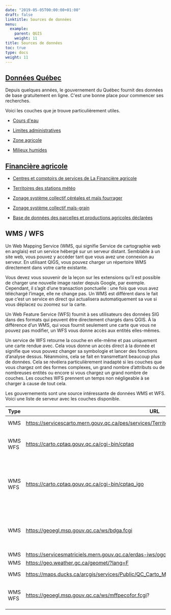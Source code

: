 ```yaml
---
date: "2019-05-05T00:00:00+01:00"
draft: false
linktitle: Sources de données
menu:
  example:
    parent: QGIS
    weight: 11
title: Sources de données
toc: true
type: docs
weight: 11
---
```



## [Données Québec](https://www.donneesquebec.ca/recherche/fr/dataset?sort=metadata_created+desc&res_format=SHP)




Depuis quelques années, le gouvernement du Québec fournit des données de base gratuitement en ligne. C'est une bonne place pour commencer ses recherches.

Voici les couches que je trouve particulièrement utiles.

* [Cours d'eau](https://www.donneesquebec.ca/recherche/fr/dataset/grhq)

* [Limites administratives](https://www.donneesquebec.ca/recherche/fr/dataset/decoupages-administratifs) 

* [Zone agricole](https://www.donneesquebec.ca/recherche/fr/dataset/zone-agricole-du-quebec)

* [Milieux humides](https://www.donneesquebec.ca/recherche/fr/dataset/milieux-humides-du-quebec)  


## [Financière agricole](https://www.donneesquebec.ca/recherche/fr/organization/fadq)

* [Centres et comptoirs de services de La Financière agricole](https://www.donneesquebec.ca/recherche/fr/dataset/centres-et-comptoirs-de-services-de-la-financiere-agricole-du-quebec)
* [Territoires des stations météo](https://www.donneesquebec.ca/recherche/fr/dataset/territoires-des-stations-meteo)
* [Zonage système collectif céréales et maïs fourrager](https://www.donneesquebec.ca/recherche/fr/dataset/zonage-systeme-collectif-cereales-et-mais-fourrager)
* [Zonage système collectif maïs-grain](https://www.donneesquebec.ca/recherche/fr/dataset/zonage-systeme-collectif-mais-grain)


* [Base de données des parcelles et productions agricoles déclarées](https://www.donneesquebec.ca/recherche/fr/dataset/base-de-donnees-des-parcelles-et-productions-agricoles-declarees-bdppad)




## WMS / WFS


Un Web Mapping Service (WMS, qui signifie Service de cartographie web en anglais) est un service hébergé sur un serveur distant. Semblable à un site web, vous pouvez y accéder tant que vous avez une connexion au serveur. En utilisant QIGS, vous pouvez charger un répertoire WMS directement dans votre carte existante.

Vous devez vous souvenir de la leçon sur les extensions qu’il est possible de charger une nouvelle image raster depuis Google, par exemple. Cependant, il s’agit d’une transaction ponctuelle : une fois que vous avez téléchargé l’image, elle ne change pas. Un WMS est différent dans le fait que c’est un service en direct qui actualisera automatiquement sa vue si vous déplacez ou zoomez sur la carte.

Un Web Feature Service (WFS) fournit à ses utilisateurs des données SIG dans des formats qui peuvent être directement chargés dans QGIS. À la différence d’un WMS, qui vous fournit seulement une carte que vous ne pouvez pas modifier, un WFS vous donne accès aux entités elles-mêmes.

Un service de WFS retourne la couche en elle-même et pas uniquement une carte rendue avec. Cela vous donne un accès direct à la donnée et signifie que vous pouvez changer sa symbologie et lancer des fonctions d’analyse dessus. Néanmoins, cela se fait en transmettant beaucoup plus de données. Cela se révélera particulièrement inadapté si les couches que vous chargez ont des formes complexes, un grand nombre d’attributs ou de nombreuses entités ou encore si vous chargez un grand nombre de couches. Les couches WFS prennent un temps non négligeable à se charger à cause de tout cela.


Les gouvernements sont une source intéressante de données WMS et WFS. Voici une liste de serveur avec les couches disponible.

| Type       | URL                                                                                                 | Couches                                                                                               |
|----------- |---------------------------------------------------------------------------------------------------- |------------------------------------------------------------------------------------------------------ |
| WMS        | https://servicescarto.mern.gouv.qc.ca/pes/services/Territoire/AQreseauPlus_WMS/MapServer/WMSServer  | Réseau routier<br>Aéroport                                                                            |
| WMS<br>WFS  | https://carto.cptaq.gouv.qc.ca/cgi-bin/cptaq                                                        | Zone agricole<br>Décisions<br>Inclusion - Exclusion                                                   |
| WMS<br>WFS  | https://carto.cptaq.gouv.qc.ca/cgi-bin/cptaq_igo                                                    | Zone agricole<br>Potentiel ARDA<br>Potentiel acéricole<br>Municipalité<br>Adresse<br>Cadastre rénové  |
| WMS        | https://geoegl.msp.gouv.qc.ca/ws/bdga.fcgi                                                          | Ville<br>Région<br>MRC<br>Routes<br>Électricité<br>Rivières                                           |
| WMS        | https://servicesmatriciels.mern.gouv.qc.ca/erdas-iws/ogc/wms/Cartes_Images                          | Fond de carte                                                                                         |
| WMS        | https://geo.weather.gc.ca/geomet/?lang=F                                                            | Météo                                                                                                 |
| WMS        | https://maps.ducks.ca/arcgis/services/Public/QC_Carto_MH_sudqc_mai2019/MapServer/WMSServer          | Milieux humides                                                                                       |
| WMS<br>WFS  | https://geoegl.msp.gouv.qc.ca/ws/mffpecofor.fcgi?                                                   | Données écoforestières<br>Téléchargement de LiDAR<br>                                                 |

